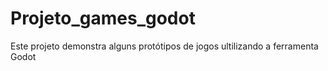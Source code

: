 # Projeto_games_godot
Este projeto demonstra alguns protótipos de jogos ultilizando a ferramenta Godot 
